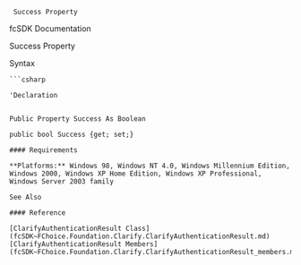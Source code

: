 ﻿     Success Property                                                   

fcSDK Documentation

Success Property

Syntax

```vbnet
```csharp

'Declaration
 

Public Property Success As Boolean

public bool Success {get; set;}

#### Requirements

**Platforms:** Windows 98, Windows NT 4.0, Windows Millennium Edition, Windows 2000, Windows XP Home Edition, Windows XP Professional, Windows Server 2003 family

See Also

#### Reference

[ClarifyAuthenticationResult Class](fcSDK~FChoice.Foundation.Clarify.ClarifyAuthenticationResult.md)  
[ClarifyAuthenticationResult Members](fcSDK~FChoice.Foundation.Clarify.ClarifyAuthenticationResult_members.md)